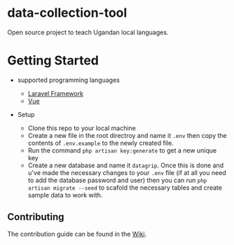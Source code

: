 # data-collection-tool
Open source project to teach Ugandan local languages.

# Getting Started 

* supported programming languages
	- [Laravel Framework](https://laravel.com/docs/5.5)
	- [Vue](https://vuejs.org)

* Setup 
	- Clone this repo to your local machine
	- Create a new file in the root directroy and name it `.env` then copy the contents of `.env.example` to the newly created file. 
	- Run the command `php artisan key:generate` to get a new unique key
	- Create a new database and name it `datagrip`. Once this is done and u've made the necessary changes to your `.env` file (if at all you need to add the database password and user) then you can run `php artisan migrate --seed` to scafold the necessary tables and create sample data to work with. 


## Contributing

The contribution guide can be found in the [Wiki](https://github.com/street-lights/data-collection-tool/wiki).
